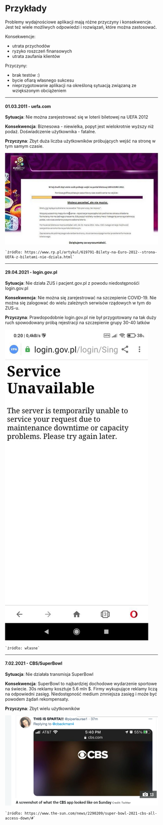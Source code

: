 # Przykłady

Problemy wydajnościowe aplikacji mają różne przyczyny i konsekwencje. Jest też wiele możliwych odpowiedzi i rozwiązań, które można zastosować.

Konsekwencje:
 - utrata przychodów
 - ryzyko roszczeń finansowych
 - utrata zaufania klientów
 
Przyczyny:
 - brak testów :)
 - bycie ofiarą własnego sukcesu
 - nieprzygotowanie aplikacji na określoną sytuacją związaną ze wziększonym obciążeniem
 
 

***
#### 01.03.2011 - uefa.com
**Sytuacja**: Nie można zarejestrować się w loterii biletowej na UEFA 2012

**Konsekwencja**: Biznesowa - niewielka, popyt jest wielokrotnie wyższy niż podaż. Doświadczenie użytkownika - fatalne. 

**Przyczyna**: Zbyt duża liczba użytkowników próbujących wejść na stronę w tym samym czasie.  

![uefa.com nie dziala](img/euro2012.jpg)

    `żródło: https://www.rp.pl/artykul/619791-Bilety-na-Euro-2012--strona-UEFA-z-biletami-nie-dziala.html`

*** 
#### 29.04.2021 - login.gov.pl
**Sytuacja**: Nie działa ZUS i pacjent.gov.pl z powodu niedostępnośći login.gov.pl

**Konsekwencja**: Nie można się zarejestrować na szczepienie COVID-19. Nie można się zalogować do wielu zależnych serwisów rządowych w tym do ZUS-u.

**Przyczyna**: Prawdopodobnie login.gov.pl nie był przygotowany na tak duży ruch spowodowany próbą rejestracji na szczepienie grupy 30-40 latków  

![login.gov.pl nie dziala](img/zus-down.jpg)

    `żródło: własne`

*** 
#### 7.02.2021 - CBS/SuperBowl
**Sytuacja**: Nie działała transmisja SuperBowl 

**Konsekwencja**: SuperBowl to najbardziej dochodowe wydarzenie sportowe na świecie. 30s reklamy kosztuje 5.6 mln $. Firmy wykupujące reklamy liczą na odpowiedni zasięg.
                  Niedostępność medium zmniejsza zasięg i może być powodem żądań rekompensaty.

**Przyczyna**: Zbyt wielu użytkowników  

![login.gov.pl nie dziala](img/superbowl.png)

    `żródło: https://www.the-sun.com/news/2290209/super-bowl-2021-cbs-all-access-down/#`
